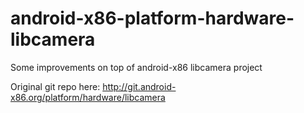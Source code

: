 android-x86-platform-hardware-libcamera
=======================================

Some improvements on top of android-x86 libcamera project

Original git repo here:
http://git.android-x86.org/platform/hardware/libcamera

